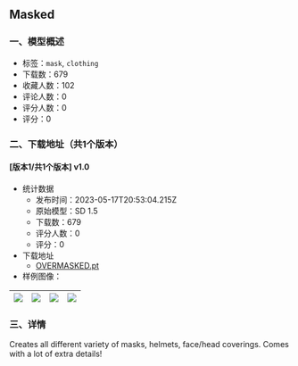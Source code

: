 ## Masked
### 一、模型概述

- 标签：`mask`, `clothing`
- 下载数：679
- 收藏人数：102
- 评论人数：0
- 评分人数：0
- 评分：0

### 二、下载地址（共1个版本）

#### [版本1/共1个版本] v1.0

- 统计数据
  - 发布时间：2023-05-17T20:53:04.215Z
  - 原始模型：SD 1.5
  - 下载数：679
  - 评分人数：0
  - 评分：0
- 下载地址
  - [OVERMASKED.pt](https://civitai.com/api/download/models/73506)
- 样例图像：

| <img src="https://image.civitai.com/xG1nkqKTMzGDvpLrqFT7WA/45505dd6-c1e2-45e0-a4a0-690b71498435/width=450/820840.jpeg" /> | <img src="https://image.civitai.com/xG1nkqKTMzGDvpLrqFT7WA/d415ac1b-28b8-4dd4-82c6-804d5133fb42/width=450/820845.jpeg" /> | <img src="https://image.civitai.com/xG1nkqKTMzGDvpLrqFT7WA/0370b8a6-650f-4b84-8991-1547da11b3b7/width=450/820863.jpeg" /> | <img src="https://image.civitai.com/xG1nkqKTMzGDvpLrqFT7WA/19f3925e-e7b7-4794-9e10-8848b2c13768/width=450/820864.jpeg" /> |
| ---- | ---- | ---- | ---- |


### 三、详情
<p>Creates all different variety of masks, helmets, face/head coverings. Comes with a lot of extra details!</p>